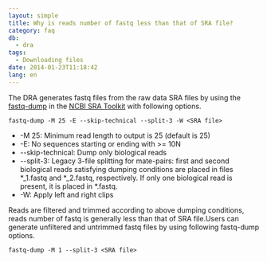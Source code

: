 ```yaml
---
layout: simple
title: Why is reads number of fastq less than that of SRA file?
category: faq
db:
  - dra
tags: 
  - Downloading files
date: 2014-01-23T11:18:42
lang: en
---
```


The DRA generates fastq files from the raw data SRA files by using the [fastq-dump](http://trace.ncbi.nlm.nih.gov/Traces/sra/sra.cgi?view=toolkit_doc&amp;f=fastq-dump) in the [NCBI SRA Toolkit](http://trace.ncbi.nlm.nih.gov/Traces/sra/sra.cgi?view=toolkit_doc) with following options.
```
fastq-dump -M 25 -E --skip-technical --split-3 -W <SRA file>
```
 - -M 25: Minimum read length to output is 25 (default is 25)</li>
 - -E: No sequences starting or ending with &gt;= 10N</li>
 - --skip-technical: Dump only biological reads</li>
 - --split-3: Legacy 3-file splitting for mate-pairs: first and second biological reads satisfying dumping conditions are placed in files *_1.fastq and *_2.fastq, respectively. If only one biological read is present, it is placed in *.fastq.</li>
 - -W: Apply left and right clips</li>

Reads are filtered and trimmed according to above dumping conditions, reads number of fastq is generally less than that of SRA file.Users can generate unfiltered and untrimmed fastq files by using following fastq-dump options.
```
fastq-dump -M 1 --split-3 <SRA file>
```